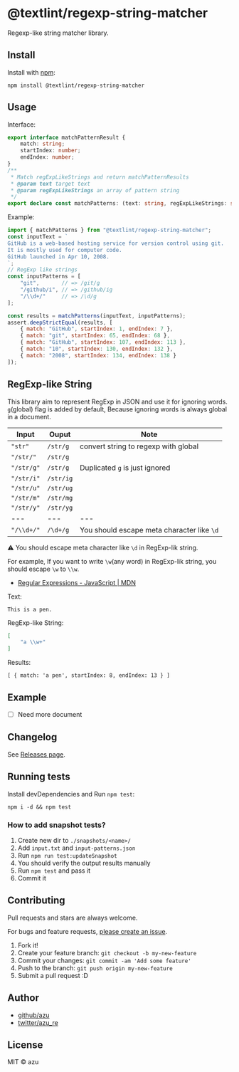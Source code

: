 # @textlint/regexp-string-matcher

Regexp-like string matcher library.

## Install

Install with [npm](https://www.npmjs.com/):

    npm install @textlint/regexp-string-matcher

## Usage

Interface:

```ts
export interface matchPatternResult {
    match: string;
    startIndex: number;
    endIndex: number;
}
/**
 * Match regExpLikeStrings and return matchPatternResults
 * @param text target text
 * @param regExpLikeStrings an array of pattern string
 */
export declare const matchPatterns: (text: string, regExpLikeStrings: string[]) => matchPatternResult[];
```

Example:

```js
import { matchPatterns } from "@textlint/regexp-string-matcher";
const inputText = `
GitHub is a web-based hosting service for version control using git.
It is mostly used for computer code.
GitHub launched in Apr 10, 2008.
`;
// RegExp like strings
const inputPatterns = [
    "git",       // => /git/g
    "/github/i", // => /github/ig
    "/\\d+/"     // => /\d/g
];

const results = matchPatterns(inputText, inputPatterns);
assert.deepStrictEqual(results, [
    { match: "GitHub", startIndex: 1, endIndex: 7 },
    { match: "git", startIndex: 65, endIndex: 68 },
    { match: "GitHub", startIndex: 107, endIndex: 113 },
    { match: "10", startIndex: 130, endIndex: 132 },
    { match: "2008", startIndex: 134, endIndex: 138 }
]);
```

## RegExp-like String

This library aim to represent RegExp in JSON and use it for ignoring words.
`g`(global) flag is added by default, Because ignoring words is always global in a document.


| Input | Ouput | Note|
| ---- | ---| --- |
| `"str"` | `/str/g`| convert string to regexp with global |
| `"/str/"` | `/str/g`| |
| `"/str/g"` | `/str/g`| Duplicated `g` is just ignored |
| `"/str/i"` | `/str/ig`| |
| `"/str/u"` | `/str/ug`| |
| `"/str/m"` | `/str/mg`| |
| `"/str/y"` | `/str/yg`| |
| ---|---| --- |
| `"/\\d+/"` | `/\d+/g`| You should escape meta character like `\d` |

:warning: You should escape meta character like `\d` in RegExp-lik string.

For example, If you want to write `\w`(any word) in RegExp-lik string, you should escape `\w` to `\\w`.

- [Regular Expressions - JavaScript | MDN](https://developer.mozilla.org/en-US/docs/Web/JavaScript/Guide/Regular_Expressions#Using_special_characters)

Text:

```
This is a pen.
```

RegExp-like String:

```json
[
    "a \\w+"
]
```

Results:

```
[ { match: 'a pen', startIndex: 8, endIndex: 13 } ]
```

## Example

- [ ] Need more document

## Changelog

See [Releases page](https://github.com/textlint/regexp-string-matcher/releases).

## Running tests

Install devDependencies and Run `npm test`:

    npm i -d && npm test

### How to add snapshot tests?

1. Create new dir to `./snapshots/<name>/`
2. Add `input.txt` and `input-patterns.json`
3. Run `npm run test:updateSnapshot`
4. You should verify the output results manually
5. Run `npm test` and pass it
5. Commit it

## Contributing

Pull requests and stars are always welcome.

For bugs and feature requests, [please create an issue](https://github.com/textlint/regexp-string-matcher/issues).

1. Fork it!
2. Create your feature branch: `git checkout -b my-new-feature`
3. Commit your changes: `git commit -am 'Add some feature'`
4. Push to the branch: `git push origin my-new-feature`
5. Submit a pull request :D

## Author

- [github/azu](https://github.com/azu)
- [twitter/azu_re](https://twitter.com/azu_re)

## License

MIT © azu
